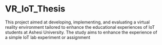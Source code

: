 # VR_IoT_Thesis
This project aimed at developing, implementing, and evaluating a virtual reality environment tailored to enhance the educational experiences of IoT students at Ashesi University. The study aims to enhance the experience of a simple IoT lab experiment or assignment
